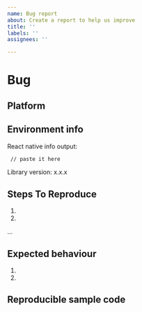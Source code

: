 ```yaml
---
name: Bug report
about: Create a report to help us improve
title: ''
labels: ''
assignees: ''

---
```


# Bug

<!--
  Please provide a clear and concise description of what the bug is.
  Include screenshots if needed.
  Please test using the latest release of the library, as maybe said bug has been already fixed.
  If the library has multiple install methods, describe installation method (e.g., pod, not pod, with jetifier etc)
-->

## Platform
<!--
  Platform where your bug is happening. If Android, report if using Android or Android Exoplayer
-->

## Environment info

<!--
  Run `react-native info` in your terminal and copy the results here. Also, include the *precise* version number of this library that you are using in the project
-->

React native info output:

```bash
 // paste it here
```

Library version: x.x.x

## Steps To Reproduce

<!--
 Issues without reproduction steps or code are likely to stall.
-->

1.
2.
...

## Expected behaviour

1.
2.

## Reproducible sample code

<!--
 Please add to your issue a repro, a fresh codebase with the minimal changes so that the bug can be tested in isolation
-->

